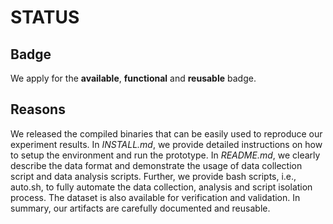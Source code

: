# STATUS

## Badge

We apply for the **available**, **functional** and **reusable** badge.

## Reasons

We released the compiled binaries that can be easily used to reproduce our experiment results.
In *INSTALL.md*, we provide detailed instructions on how to setup the environment and run the prototype. 
In *README.md*, we clearly describe the data format and demonstrate the usage of data collection script and data analysis scripts.
Further, we provide bash scripts, i.e., auto.sh, to fully automate the data collection, analysis and script isolation process.
The dataset is also available for verification and validation.
In summary, our artifacts are carefully documented and reusable.
